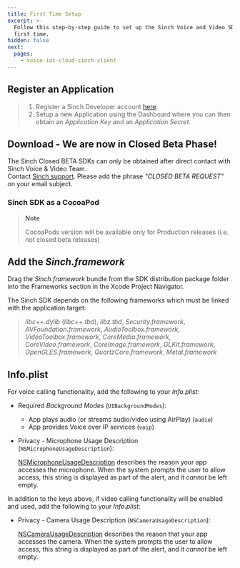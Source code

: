 ```yaml
---
title: First Time Setup
excerpt: >-
  Follow this step-by-step guide to set up the Sinch Voice and Video SDK for the
  first time.
hidden: false
next:
  pages:
    - voice-ios-cloud-sinch-client
---
```


## Register an Application

> 1.  Register a Sinch Developer account [here](https://portal.sinch.com/#/signup).
> 2.  Setup a new Application using the Dashboard where you can then obtain an _Application Key_ and an _Application Secret_.

## Download - We are now in Closed Beta Phase!

The Sinch Closed BETA SDKs can only be obtained after direct contact with Sinch Voice & Video Team.  
Contact [Sinch support](mailto:support@sinch.com). Please add the phrase _"CLOSED BETA REQUEST"_ on your email subject.

### Sinch SDK as a CocoaPod

> **Note**
>
> CocoaPods version will be available only for Production releases (i.e. not closed beta releases)

## Add the _Sinch.framework_

Drag the _Sinch.framework_ bundle from the SDK distribution package folder into the Frameworks section in the Xcode Project Navigator.

The Sinch SDK depends on the following frameworks which must be linked with the application target:

> _libc++.dylib_ (_libc++.tbd_), _libz.tbd_, _Security.framework_, _AVFoundation.framework_, _AudioToolbox.framework_, _VideoToolbox.framework_, _CoreMedia.framework_, _CoreVideo.framework_, _CoreImage.framework_, _GLKit.framework_, _OpenGLES.framework_, _QuartzCore.framework_, _Metal.framework_

## Info.plist

For voice calling functionality, add the following to your _Info.plist_:

- Required _Background Modes_ (`UIBackgroundModes`):

  - App plays audio (or streams audio/video using AirPlay) (`audio`)
  - App provides Voice over IP services (`voip`)

- Privacy - Microphone Usage Description (`NSMicrophoneUsageDescription`):

  [NSMicrophoneUsageDescription](https://developer.apple.com/documentation/bundleresources/information_property_list/nsmicrophoneusagedescription) describes the reason your app accesses the microphone. When the system prompts the user to allow access, this string is displayed as part of the alert, and it _cannot_ be left empty.

In addition to the keys above, if video calling functionality will be enabled and used, add the following to your _Info.plist_:

- Privacy - Camera Usage Description (`NSCameraUsageDescription`):

  [NSCameraUsageDescription](https://developer.apple.com/documentation/bundleresources/information_property_list/nscamerausagedescription) describes the reason that your app accesses the camera. When the system prompts the user to allow access, this string is displayed as part of the alert, and it _cannot_ be left empty.
